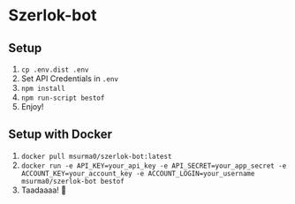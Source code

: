 # Szerlok-bot

## Setup
1. `cp .env.dist .env`
2. Set API Credentials in `.env`
3. `npm install`
4. `npm run-script bestof`
4. Enjoy!

## Setup with Docker
1. `docker pull msurma0/szerlok-bot:latest`
2. `docker run -e API_KEY=your_api_key -e API_SECRET=your_app_secret -e ACCOUNT_KEY=your_account_key -e ACCOUNT_LOGIN=your_username msurma0/szerlok-bot bestof`
3. Taadaaaa! 🍾